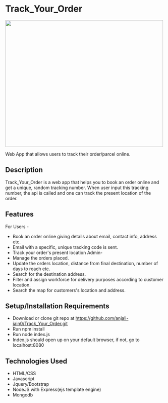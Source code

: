 
# Track_Your_Order
<img src="screenshots/video.gif" width="500px" height="400px" />

Web App that allows users to track their order/parcel online.

## Description
Track_Your_Order is a web app that helps you to book an order online and get a unique, random tracking number. When user input this tracking number, the api is called and one can track the present location of the order.

## Features
For Users - 
* Book an order online giving details about email, contact info, address etc.
* Email with a specific, unique tracking code is sent.
* Track your order's present location
Admin- 
* Manage the orders placed.
* Update the orders location, distance from final destination, number of days to reach etc.
* Search for the destination address.
* Filter and assign workforce for delivery purposes according to customer location.
* Search the map for customers's location and address.


## Setup/Installation Requirements
* Download or clone git repo at https://github.com/anjali-jain0/Track_Your_Order.git
* Run npm install
* Run node index.js
* Index.js should open up on your default browser, if not, go to localhost:8080

## Technologies Used
* HTML/CSS
* Javascript
* Jquery/Bootstrap
* NodeJS with Express(ejs template engine)
* Mongodb
